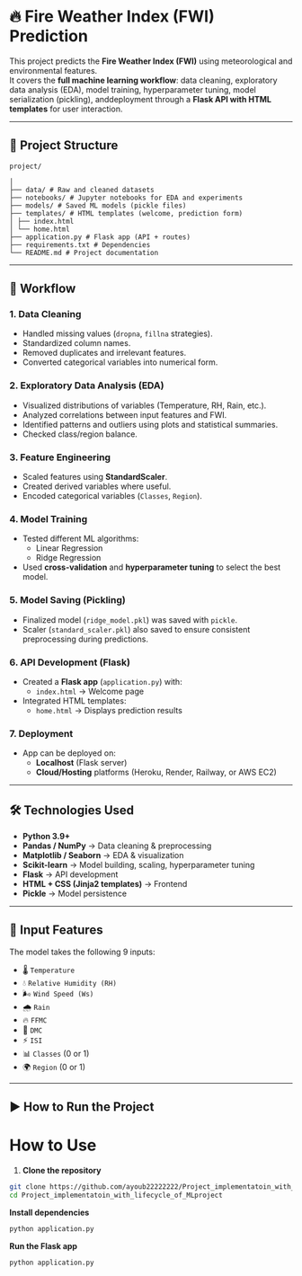 # 🔥 Fire Weather Index (FWI) Prediction

This project predicts the **Fire Weather Index (FWI)** using meteorological and environmental features.  
It covers the **full machine learning workflow**: data cleaning, exploratory data analysis (EDA), model training, hyperparameter tuning, model serialization (pickling), anddeployment through a **Flask API with HTML templates** for user interaction.

---

## 📌 Project Structure
```
project/

│
├── data/ # Raw and cleaned datasets
├── notebooks/ # Jupyter notebooks for EDA and experiments
├── models/ # Saved ML models (pickle files)
├── templates/ # HTML templates (welcome, prediction form)
│ ├── index.html
│ └── home.html
├── application.py # Flask app (API + routes)
├── requirements.txt # Dependencies
└── README.md # Project documentation
```

---

## 🚀 Workflow

### 1. Data Cleaning
- Handled missing values (`dropna`, `fillna` strategies).
- Standardized column names.
- Removed duplicates and irrelevant features.
- Converted categorical variables into numerical form.

### 2. Exploratory Data Analysis (EDA)
- Visualized distributions of variables (Temperature, RH, Rain, etc.).
- Analyzed correlations between input features and FWI.
- Identified patterns and outliers using plots and statistical summaries.
- Checked class/region balance.

### 3. Feature Engineering
- Scaled features using **StandardScaler**.
- Created derived variables where useful.
- Encoded categorical variables (`Classes`, `Region`).

### 4. Model Training
- Tested different ML algorithms:
  - Linear Regression
  - Ridge Regression
- Used **cross-validation** and **hyperparameter tuning** to select the best model.

### 5. Model Saving (Pickling)
- Finalized model (`ridge_model.pkl`) was saved with `pickle`.
- Scaler (`standard_scaler.pkl`) also saved to ensure consistent preprocessing during predictions.

### 6. API Development (Flask)
- Created a **Flask app** (`application.py`) with:
  - `index.html` → Welcome page
- Integrated HTML templates:
  - `home.html` → Displays prediction results

### 7. Deployment
- App can be deployed on:
  - **Localhost** (Flask server)
  - **Cloud/Hosting** platforms (Heroku, Render, Railway, or AWS EC2) 

---

## 🛠️ Technologies Used
- **Python 3.9+**
- **Pandas / NumPy** → Data cleaning & preprocessing
- **Matplotlib / Seaborn** → EDA & visualization
- **Scikit-learn** → Model building, scaling, hyperparameter tuning
- **Flask** → API development
- **HTML + CSS (Jinja2 templates)** → Frontend
- **Pickle** → Model persistence

---

## 📂 Input Features
The model takes the following 9 inputs:
- 🌡️ `Temperature`
- 💧 `Relative Humidity (RH)`
- 🌬️ `Wind Speed (Ws)`
- 🌧️ `Rain`
- 🔥 `FFMC`
- 🌲 `DMC`
- ⚡ `ISI`
- 📊 `Classes` (0 or 1)
- 🌍 `Region` (0 or 1)

---

## ▶️ How to Run the Project

# How to Use

1. **Clone the repository**
```bash
git clone https://github.com/ayoub22222222/Project_implementatoin_with_lifecycle_of_MLproject.git
cd Project_implementatoin_with_lifecycle_of_MLproject
```

**Install dependencies**
```bash
python application.py
```

**Run the Flask app**
```bash 
python application.py
```
